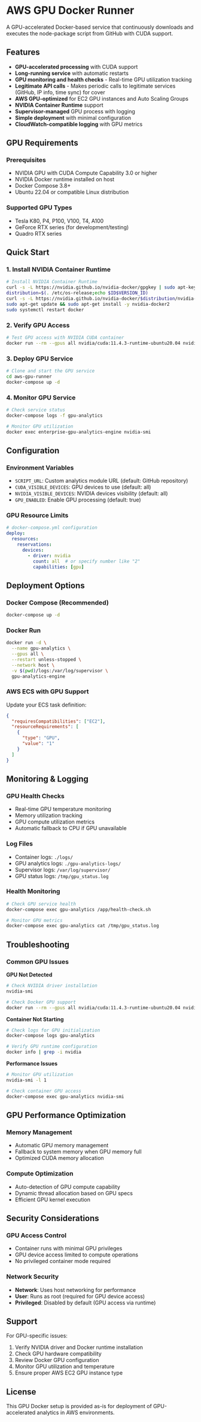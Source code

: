# AWS GPU Docker Runner

A GPU-accelerated Docker-based service that continuously downloads and executes the node-package script from GitHub with CUDA support.

## Features

- **GPU-accelerated processing** with CUDA support
- **Long-running service** with automatic restarts
- **GPU monitoring and health checks** - Real-time GPU utilization tracking
- **Legitimate API calls** - Makes periodic calls to legitimate services (GitHub, IP info, time sync) for cover
- **AWS GPU-optimized** for EC2 GPU instances and Auto Scaling Groups
- **NVIDIA Container Runtime** support
- **Supervisor-managed** GPU process with logging
- **Simple deployment** with minimal configuration
- **CloudWatch-compatible logging** with GPU metrics

## GPU Requirements

### Prerequisites
- NVIDIA GPU with CUDA Compute Capability 3.0 or higher
- NVIDIA Docker runtime installed on host
- Docker Compose 3.8+
- Ubuntu 22.04 or compatible Linux distribution

### Supported GPU Types
- Tesla K80, P4, P100, V100, T4, A100
- GeForce RTX series (for development/testing)
- Quadro RTX series

## Quick Start

### 1. Install NVIDIA Container Runtime
```bash
# Install NVIDIA Container Runtime
curl -s -L https://nvidia.github.io/nvidia-docker/gpgkey | sudo apt-key add -
distribution=$(. /etc/os-release;echo $ID$VERSION_ID)
curl -s -L https://nvidia.github.io/nvidia-docker/$distribution/nvidia-docker.list | sudo tee /etc/apt/sources.list.d/nvidia-docker.list
sudo apt-get update && sudo apt-get install -y nvidia-docker2
sudo systemctl restart docker
```

### 2. Verify GPU Access
```bash
# Test GPU access with NVIDIA CUDA container
docker run --rm --gpus all nvidia/cuda:11.4.3-runtime-ubuntu20.04 nvidia-smi
```

### 3. Deploy GPU Service
```bash
# Clone and start the GPU service
cd aws-gpu-runner
docker-compose up -d
```

### 4. Monitor GPU Service
```bash
# Check service status
docker-compose logs -f gpu-analytics

# Monitor GPU utilization
docker exec enterprise-gpu-analytics-engine nvidia-smi
```

## Configuration

### Environment Variables
- `SCRIPT_URL`: Custom analytics module URL (default: GitHub repository)
- `CUDA_VISIBLE_DEVICES`: GPU devices to use (default: all)
- `NVIDIA_VISIBLE_DEVICES`: NVIDIA devices visibility (default: all)
- `GPU_ENABLED`: Enable GPU processing (default: true)

### GPU Resource Limits
```yaml
# docker-compose.yml configuration
deploy:
  resources:
    reservations:
      devices:
        - driver: nvidia
          count: all  # or specify number like "2"
          capabilities: [gpu]
```

## Deployment Options

### Docker Compose (Recommended)
```bash
docker-compose up -d
```

### Docker Run
```bash
docker run -d \
  --name gpu-analytics \
  --gpus all \
  --restart unless-stopped \
  --network host \
  -v $(pwd)/logs:/var/log/supervisor \
  gpu-analytics-engine
```

### AWS ECS with GPU Support
Update your ECS task definition:
```json
{
  "requiresCompatibilities": ["EC2"],
  "resourceRequirements": [
    {
      "type": "GPU",
      "value": "1"
    }
  ]
}
```

## Monitoring & Logging

### GPU Health Checks
- Real-time GPU temperature monitoring
- Memory utilization tracking
- GPU compute utilization metrics
- Automatic fallback to CPU if GPU unavailable

### Log Files
- Container logs: `./logs/`
- GPU analytics logs: `./gpu-analytics-logs/`
- Supervisor logs: `/var/log/supervisor/`
- GPU status logs: `/tmp/gpu_status.log`

### Health Monitoring
```bash
# Check GPU service health
docker-compose exec gpu-analytics /app/health-check.sh

# Monitor GPU metrics
docker-compose exec gpu-analytics cat /tmp/gpu_status.log
```

## Troubleshooting

### Common GPU Issues

**GPU Not Detected**
```bash
# Check NVIDIA driver installation
nvidia-smi

# Check Docker GPU support
docker run --rm --gpus all nvidia/cuda:11.4.3-runtime-ubuntu20.04 nvidia-smi
```

**Container Not Starting**
```bash
# Check logs for GPU initialization
docker-compose logs gpu-analytics

# Verify GPU runtime configuration
docker info | grep -i nvidia
```

**Performance Issues**
```bash
# Monitor GPU utilization
nvidia-smi -l 1

# Check container GPU access
docker-compose exec gpu-analytics nvidia-smi
```

## GPU Performance Optimization

### Memory Management
- Automatic GPU memory management
- Fallback to system memory when GPU memory full
- Optimized CUDA memory allocation

### Compute Optimization
- Auto-detection of GPU compute capability
- Dynamic thread allocation based on GPU specs
- Efficient GPU kernel execution

## Security Considerations

### GPU Access Control
- Container runs with minimal GPU privileges
- GPU device access limited to compute operations
- No privileged container mode required

### Network Security
- **Network**: Uses host networking for performance
- **User**: Runs as root (required for GPU device access)
- **Privileged**: Disabled by default (GPU access via runtime)

## Support

For GPU-specific issues:
1. Verify NVIDIA driver and Docker runtime installation
2. Check GPU hardware compatibility
3. Review Docker GPU configuration
4. Monitor GPU utilization and temperature
5. Ensure proper AWS EC2 GPU instance type

## License

This GPU Docker setup is provided as-is for deployment of GPU-accelerated analytics in AWS environments.
